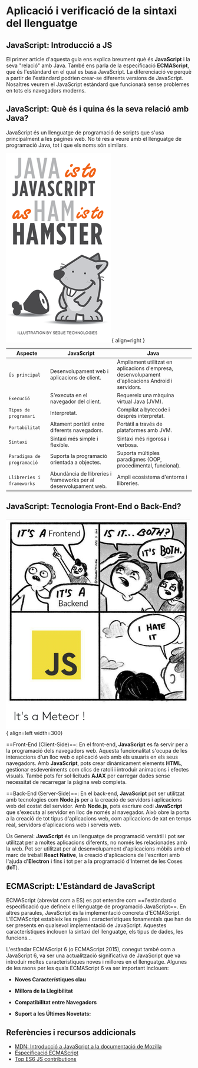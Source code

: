 # Aplicació i verificació de la sintaxi del llenguatge

## JavaScript: Introducció a JS

El primer article d'aquesta guia ens explica breument què és **JavaScript** i la seva "relació" amb Java. També ens parla de la especificació **ECMAScript**, que és l'estàndard en el qual es basa JavaScript. La diferenciació ve perquè a partir de l'estàndard podrien crear-se diferents versions de JavaScript. Nosaltres veurem el JavaScript estàndard que funcionarà sense problemes en tots els navegadors moderns.


## JavaScript: Què és i quina és la seva relació amb Java?

JavaScript és un llenguatge de programació de scripts que s'usa principalment a les pàgines web. No té res a veure amb el llenguatge de programació Java, tot i que els noms són similars.

![Java is to JS as Ham is to Hamster](../img/hamster.png){ align=right }

| **Aspecte**              | **JavaScript**                                      | **Java**                                          |
|--------------------------|-------------------------------------------------|-----------------------------------------------|
| `Ús principal`                | Desenvolupament web i aplicacions de client.      | Àmpliament utilitzat en aplicacions d'empresa, desenvolupament d'aplicacions Android i servidors. |
| `Execució`                    | S'executa en el navegador del client.             | Requereix una màquina virtual Java (JVM).     |
| `Tipus de programari`         | Interpretat.                                      | Compilat a bytecode i després interpretat.   |
| `Portabilitat`                | Altament portàtil entre diferents navegadors.     | Portàtil a través de plataformes amb JVM.     |
| `Sintaxi`                     | Sintaxi més simple i flexible.                    | Sintaxi més rigorosa i verbosa.               |
| `Paradigma de programació`    | Suporta la programació orientada a objectes.      | Suporta múltiples paradigmes (OOP, procedimental, funcional). |
| `Llibreries i frameworks`     | Abundància de llibreries i frameworks per al desenvolupament web. | Ampli ecosistema d'entorns i llibreries.    |

## JavaScript: Tecnologia Front-End o Back-End?
![Java is to JS as Ham is to Hamster](../img/Js_both.webp){ align=left width=300}

==Front-End (Client-Side)==: En el front-end, **JavaScript** es fa servir per a la programació dels navegadors web. Aquesta funcionalitat s'ocupa de les interaccions d'un lloc web o aplicació web amb els usuaris en els seus navegadors. Amb **JavaScript**, pots crear dinàmicament elements **HTML**, gestionar esdeveniments com clics de ratolí i introduir animacions i efectes visuals. També pots fer sol·licituds **AJAX** per carregar dades sense necessitat de recarregar la pàgina web completa.


==Back-End (Server-Side)==: En el back-end, **JavaScript** pot ser utilitzat amb tecnologies com **Node.js** per a la creació de servidors i aplicacions web del costat del servidor. Amb **Node.js**, pots escriure codi **JavaScript** que s'executa al servidor en lloc de només al navegador. Això obre la porta a la creació de tot tipus d'aplicacions web, com aplicacions de xat en temps real, servidors d'aplicacions web i serveis web.


Ús General: **JavaScript** és un llenguatge de programació versàtil i pot ser utilitzat per a moltes aplicacions diferents, no només les relacionades amb la web. Pot ser utilitzat per al desenvolupament d'aplicacions mòbils amb el marc de treball **React Native**, la creació d'aplicacions de l'escritori amb l'ajuda d'**Electron** i fins i tot per a la programació d'Internet de les Coses (**IoT**).

## ECMAScript: L'Estàndard de JavaScript

ECMAScript (abreviat com a ES) es pot entendre com ==l'estàndard o especificació que defineix el llenguatge de programació JavaScript==. En altres paraules, JavaScript és la implementació concreta d'ECMAScript. L'ECMAScript estableix les regles i característiques fonamentals que han de ser presents en qualsevol implementació de JavaScript. Aquestes característiques inclouen la sintaxi del llenguatge, els tipus de dades, les funcions... 

L'estàndar ECMAScript 6 (o ECMAScript 2015), conegut també com a JavaScript 6, va ser una actualització significativa de JavaScript que va introduir moltes característiques noves i millores en el llenguatge. Algunes de les raons per les quals ECMAScript 6 va ser important inclouen:

- **Noves Característiques clau** 

- **Millora de la Llegibilitat** 

- **Compatibilitat entre Navegadors**

- **Suport a les Últimes Novetats:**

## Referències i recursos addicionals ##
- [MDN: Introducció a JavaScript a la documentació de Mozilla](https://developer.mozilla.org/es/docs/Web/JavaScript/Guide/Introduction)
- [Especificació ECMAScript](https://tc39.es/ecma262/)
- [Top ES6 JS contributions](https://webreference.com/javascript/es6/)


